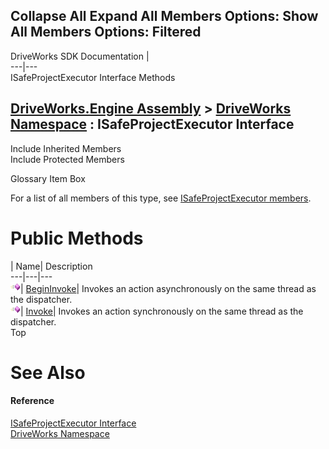 Collapse All Expand All Members Options: Show All  Members Options: Filtered   
---  
DriveWorks SDK Documentation  |   
---|---  
ISafeProjectExecutor Interface Methods   
  
[DriveWorks.Engine Assembly](topic2156.md) > [DriveWorks Namespace](topic2159.md) : ISafeProjectExecutor Interface  
---  
  
Include Inherited Members    
Include Protected Members    


Glossary Item Box

For a list of all members of this type, see [ISafeProjectExecutor members](topic2304.md).

# Public Methods

| Name| Description  
---|---|---  
![ Method](dotnetimages/Method.gif)| [BeginInvoke](topic2308.md)| Invokes an action asynchronously on the same thread as the dispatcher.   
![ Method](dotnetimages/Method.gif)| [Invoke](topic2309.md)| Invokes an action synchronously on the same thread as the dispatcher.   
Top

# See Also

#### Reference

[ISafeProjectExecutor Interface](topic2303.md)   
[DriveWorks Namespace](topic2159.md)


